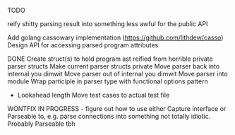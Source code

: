 TODO

reify shitty parsing result into something less awful for the public API

Add golang cassowary implementation (https://github.com/lithdew/casso)
Design API for accessing parsed program attributes

DONE
Create struct(s) to hold program ast reified from horrible private parser structs
Make current parser structs private
Move parser back into internal you dimwit
Move parser out of internal you dimwit
Move parser into module
Wrap participle in parser type with functional options pattern
 - Lookahead length
Move test cases to actual test file

WONTFIX
IN PROGRESS - figure out how to use either Capture interface or Parseable to, e.g. parse connections into something not totally idiotic. Probably Parseable tbh
